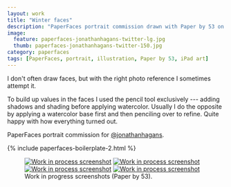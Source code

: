 ```yaml
---
layout: work
title: "Winter faces"
description: "PaperFaces portrait commission drawn with Paper by 53 on an iPad."
image: 
  feature: paperfaces-jonathanhagans-twitter-lg.jpg
  thumb: paperfaces-jonathanhagans-twitter-150.jpg
category: paperfaces
tags: [PaperFaces, portrait, illustration, Paper by 53, iPad art]
---
```


I don't often draw faces, but with the right photo reference I sometimes attempt it. 

To build up values in the faces I used the pencil tool exclusively --- adding shadows and shading before applying watercolor. Usually I do the opposite by applying a watercolor base first and then penciling over to refine. Quite happy with how everything turned out.

PaperFaces portrait commission for <a href="http://twitter.com/jonathanhagans">@jonathanhagans</a>.

{% include paperfaces-boilerplate-2.html %}

<figure class="half">
	<a href="{{ site.url }}/images/paperfaces-jonathanhagans-process-1-lg.jpg"><img src="{{ site.url }}/images/paperfaces-jonathanhagans-process-1-600.jpg" alt="Work in process screenshot"></a>
	<a href="{{ site.url }}/images/paperfaces-jonathanhagans-process-2-lg.jpg"><img src="{{ site.url }}/images/paperfaces-jonathanhagans-process-2-600.jpg" alt="Work in process screenshot"></a>
	<a href="{{ site.url }}/images/paperfaces-jonathanhagans-process-3-lg.jpg"><img src="{{ site.url }}/images/paperfaces-jonathanhagans-process-3-600.jpg" alt="Work in process screenshot"></a>
	<a href="{{ site.url }}/images/paperfaces-jonathanhagans-process-4-lg.jpg"><img src="{{ site.url }}/images/paperfaces-jonathanhagans-process-4-600.jpg" alt="Work in process screenshot"></a>
	<figcaption>Work in progress screenshots (Paper by 53).</figcaption>
</figure>